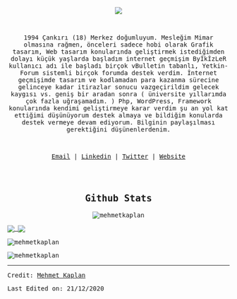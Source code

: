 <p align="center"><img src="https://img.icons8.com/color/26/000000/github-2.png"/></p>
</br>
<p align="center">
<samp>
1994 Çankırı (18) Merkez doğumluyum. Mesleğim Mimar olmasına rağmen, önceleri sadece hobi olarak Grafik tasarım, Web tasarım konularında geliştirmek istediğimden dolayı  küçük yaşlarda başladım internet geçmişim ByİkİzLeR kullanıcı adı ile başladı birçok vBulletin tabanlı, Yetkin-Forum sistemli birçok forumda destek verdim. İnternet geçmişimde tasarım ve kodlamadan para kazanma sürecine gelinceye kadar itirazlar sonucu vazgeçirildim gelecek kaygısı vs. geniş bir aradan sonra ( üniversite yıllarımda çok fazla uğraşamadım. ) Php, WordPress, Framework konularında kendimi geliştirmeye karar verdim şu an yol kat ettiğimi düşünüyorum destek almaya ve bildiğim konularda destek vermeye devam ediyorum. Bilginin paylaşılması gerektiğini düşünenlerdenim.
</samp>
</p>
</br>
<samp>
<p align="center">
<a href="mailto:mehmetkpln18@gmail.com">Email</a> | <a href="https://www.linkedin.com/in/mehmetkpln18/">Linkedin</a> | <a href="https://twitter.com/mehmetkpln18">Twitter</a> | <a href="https://www.mehmetkaplan.net">Website</a>
</p>
<br/>
<br/>

<h2 align="center"><samp>Github Stats</samp></h2>

<p align="center"> <img src="https://komarev.com/ghpvc/?username=mehmetkpln18&label=Profile%20views&color=0e75b6&style=flat" alt="mehmetkaplan" /> </p>

<a href="https://github.com/mehmetkpln18/github-readme-stats">
  <img align="center" src="https://github-stats-51zyiojh0.vercel.app/api?username=mehmetkpln18&bg_color=00000000&title_color=ff6e96&text_color=A5A5B6&hide_border=true&show_icons=false&count_private=true" />
</a>

<a href="https://github.com/github-readme-stats">
  <img align="center" src="https://github-stats-51zyiojh0.vercel.app/api/top-langs/?username=mehmetkpln18&bg_color=00000000&hide_border=true&title_color=ff6e96&text_color=A5A5B6&layout=compact" />
</a>

<p><img align="center" src="https://github-readme-stats.vercel.app/api/top-langs?username=mehmetkpln18&bg_color=00000000&hide_border=true&title_color=ff6e96&text_color=A5A5B6&show_icons=true&locale=tr&layout=compact" alt="mehmetkaplan" /></p>

<p><img align="center" src="https://github-readme-streak-stats.herokuapp.com/?user=mehmetkpln18&&bg_color=00000000&hide_border=true&title_color=ff6e96&text_color=A5A5B6&show_icons=true&locale=tr&layout=compact" alt="mehmetkaplan" /></p>

------
Credit: [Mehmet Kaplan](https://github.com/mehmetkpln18)

Last Edited on: 21/12/2020
